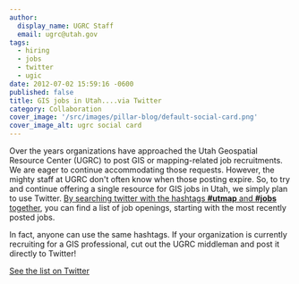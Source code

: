 ```yaml
---
author:
  display_name: UGRC Staff
  email: ugrc@utah.gov
tags:
  - hiring
  - jobs
  - twitter
  - ugic
date: 2012-07-02 15:59:16 -0600
published: false
title: GIS jobs in Utah....via Twitter
category: Collaboration
cover_image: '/src/images/pillar-blog/default-social-card.png'
cover_image_alt: ugrc social card
---
```


<p>Over the years organizations have approached the Utah Geospatial Resource Center (UGRC) to post GIS or mapping-related job recruitments. We are eager to continue accommodating those requests.  However, the mighty staff at UGRC don't often know when those posting expire.  So, to try and continue offering a single resource for GIS jobs in Utah, we simply plan to use Twitter.  <a href="https://twitter.com/#!/search/utmap%20jobs">By searching twitter with the hashtags <strong>#utmap</strong> and <strong>#jobs</strong> together</a>, you can find a list of job openings, starting with the most recently posted jobs.</p>
<p>In fact, anyone can use the same hashtags. If your organization is currently recruiting for a GIS professional, cut out the UGRC middleman and post it directly to Twitter!</p>
<p><a href="https://twitter.com/#!/search/utmap%20jobs">See the list on Twitter</a></p>
